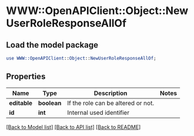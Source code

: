 # WWW::OpenAPIClient::Object::NewUserRoleResponseAllOf

## Load the model package
```perl
use WWW::OpenAPIClient::Object::NewUserRoleResponseAllOf;
```

## Properties
Name | Type | Description | Notes
------------ | ------------- | ------------- | -------------
**editable** | **boolean** | If the role can be altered or not. | 
**id** | **int** | Internal used identifier | 

[[Back to Model list]](../README.md#documentation-for-models) [[Back to API list]](../README.md#documentation-for-api-endpoints) [[Back to README]](../README.md)


